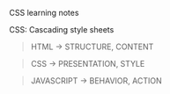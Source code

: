 CSS learning notes

CSS: Cascading style sheets

> HTML -> STRUCTURE, CONTENT

> CSS -> PRESENTATION, STYLE

> JAVASCRIPT -> BEHAVIOR, ACTION